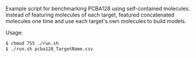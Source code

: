 Example script for benchmarking PCBA128 using self-contained molecules.
Instead of featuring molecules of each target, featured concatenated molecules
one time and use each target's own molecules to build models.

Usage:

```bash
$ chmod 755 ./run.sh
$ ./run.sh pcba128_TargetName.csv
```
